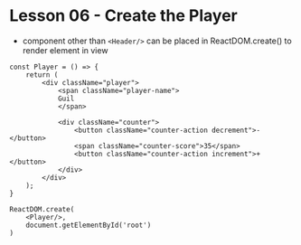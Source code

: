# Lesson 06 - Create the Player

- component other than `<Header/>` can be placed in ReactDOM.create() to render element in view

```
const Player = () => {
    return (
        <div className="player">
            <span className="player-name">
            Guil
            </span>

            <div className="counter">
                <button className="counter-action decrement">-</button>
                <span className="counter-score">35</span>
                <button className="counter-action increment">+</button>
            </div>
        </div>
    );
}

ReactDOM.create(
    <Player/>,
    document.getElementById('root')
)
```